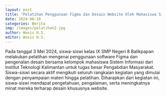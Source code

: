 ```yaml
---
layout: post
title: "Pelatihan Penggunaan Figma dan Desain Website Oleh Mahasiswa Sistem Informasi ITK"
date: 2024-06-16
categories: Berita
img: /images/pelatihan2.jpg
author: Wasis H.S.
editor: Wasis H.S.
---
```


Pada tanggal 3 Mei 2024, siswa-siswi kelas IX SMP Negeri 8 Balikpapan melakukan pelatihan mengenai penggunaan software Figma dan pengenalan desain bersama kelompok mahasiswa Sistem Informasi dari Institut Teknologi Kalimantan untuk tugas besar Pengabdian Masyarakat. Siswa-siswi secara aktif mengikuti seluruh rangkaian kegiatan yang dimulai dengan penyampaian materi hingga pelatihan. Diharapkan dari kegiatan ini, siswa-siswi mendapat pengetahuan, pengalaman, serta meningkatnya minat mereka terharap desain khususnya website.



